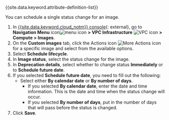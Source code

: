 
{{site.data.keyword.attribute-definition-list}}

You can schedule a single status change for an image.

1. In [{{site.data.keyword.cloud_notm}} console](/login){: external}, go to **Navigation Menu** icon![menu icon](../icons/icon_hamburger.svg) **> VPC Infrastructure** ![VPC icon](../../icons/vpc.svg) **> Compute > Images**.
1. On the **Custom images** tab,  click the Actions icon ![More Actions icon](../icons/action-menu-icon.svg) for a specific image and select from the available options.
1. Select **Schedule lifecycle**.
1. In **Image status**, select the status change for the image.
1. In **Deprecation details**, select whether to change status **Immediately** or to **Schedule future date**.
1. If you selected **Schedule future date**, you need to fill out the following:
   - Select either **By calendar date** or **By number of days**.
      - If you selected **By calendar date**, enter the date and time information. This is the date and time when the status change will occur.
      - If you selected **By number of days**, put in the number of days that will pass before the status is changed.
1. Click **Save**.
